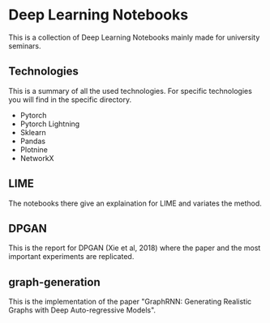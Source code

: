 # Deep Learning Notebooks


This is a collection of Deep Learning Notebooks mainly made for university seminars.


## Technologies

This is a summary  of all the used technologies. For specific technologies you will find in the specific directory.


- Pytorch
- Pytorch Lightning
- Sklearn
- Pandas
- Plotnine
- NetworkX


## LIME

The notebooks there give an explaination for LIME and variates the method.

## DPGAN

This is the report for DPGAN (Xie et al, 2018) where the paper and the most important experiments are replicated.



## graph-generation


This is the implementation of the paper "GraphRNN: Generating Realistic Graphs with Deep Auto-regressive Models".
